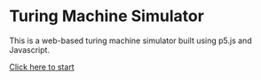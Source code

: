 # Turing Machine Simulator

This is a web-based turing machine simulator built using p5.js and Javascript.

[Click here to start](http://mustafaquraish.github.io/TMSim)
